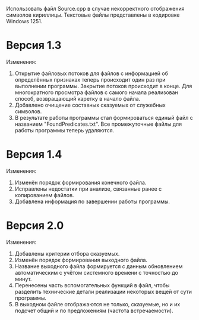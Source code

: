 Использовать файл Source.cpp в случае некорректного отображения символов кириллицы. Текстовые файлы представлены в кодировке Windows 1251.


Версия 1.3
=
Изменения:
  1) Открытие файловых потоков для файлов с информацией об определённых признаках теперь происходит один раз при выполнении программы.
Закрытие потоков происходит в конце. Для многократного просмотра файлов с самого начала реализован способ, возвращающий каретку в начало файла.
  2) Добавлено очищение составных сказуемых от служебных символов.
  3) В результате работы программы стал формироваться единый файл с названием "FoundPredicates.txt". Все промежуточные файлы для работы программы
теперь удаляются. 

Версия 1.4
=
Изменения:
  1) Изменён порядок формирования конечного файла.
  2) Исправлены недостатки при анализе, связанные ранее с копированием файлов.
  3) Добавлена информация по завершении работы программы.

Версия 2.0
=
Изменения:
  1) Добавлены критерии отбора сказуемых.
  2) Изменён порядок формирования выходного файла.
  3) Название выходного файла формируется с данным обновлением автоматическим с учётом системного времени с точностью до минут.
  4) Перенесены часть вспомогательных функций в файл, чтобы разделить технические детали реализации некоторых вещей от сути программы.
  5) В выходном файле отображаются не только, сказуемые, но и их подсчет общий и по предложениям (частота встречаемости).
